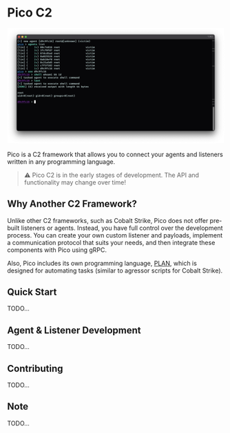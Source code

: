 # Pico C2

![Pico CLI](.github/assets/pico.png)

Pico is a C2 framework that allows you to connect your agents and listeners written in any programming language.

> :warning: Pico C2 is in the early stages of development. The API and functionality may change over time!

## Why Another C2 Framework?

Unlike other C2 frameworks, such as Cobalt Strike, Pico does not offer pre-built listeners or agents. Instead, you have full control over the development process. You can create your own custom listener and payloads, implement a communication protocol that suits your needs, and then integrate these components with Pico using gRPC.

Also, Pico includes its own programming language, [PLAN](https://github.com/PicoTools/plan), which is designed for automating tasks (similar to agressor scripts for Cobalt Strike).

## Quick Start

TODO...

## Agent & Listener Development

TODO...

## Contributing

TODO...

## Note

TODO...
